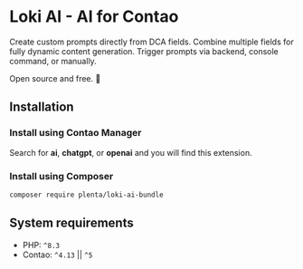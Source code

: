 # Loki AI - AI for Contao

Create custom prompts directly from DCA fields.
Combine multiple fields for fully dynamic content generation.
Trigger prompts via backend, console command, or manually.

Open source and free. 🚀

## Installation

### Install using Contao Manager

Search for **ai**, **chatgpt**, or **openai** and you will find this extension.

### Install using Composer

```bash
composer require plenta/loki-ai-bundle
```


## System requirements

- PHP: `^8.3`
- Contao: `^4.13` || `^5`
